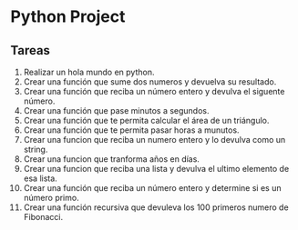 # Python Project

## Tareas

1. Realizar un hola mundo en python.
2. Crear una función que sume dos numeros y devuelva su resultado.
3. Crear una función que reciba un número entero y devulva el siguente número.
4. Crear una función que pase minutos a segundos.
5. Crear una función que te permita calcular el área de un triángulo.
6. Crear una función que te permita pasar horas a munutos.
7. Crear una funcion que reciba un numero entero y lo devulva como un string.
8. Crear una funcion que tranforma años en días.
9. Crear una funcion que reciba una lista y devulva el ultimo elemento de esa lista.
10. Crear una función que reciba un número entero y determine si es un número primo.
11. Crear una función recursiva que devuleva los 100 primeros numero de Fibonacci.
